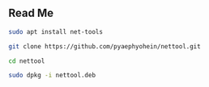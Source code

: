 ## Read Me

```bash
sudo apt install net-tools
```
```bash
git clone https://github.com/pyaephyohein/nettool.git 
```
```bash
cd nettool
```
```bash
sudo dpkg -i nettool.deb 
```
